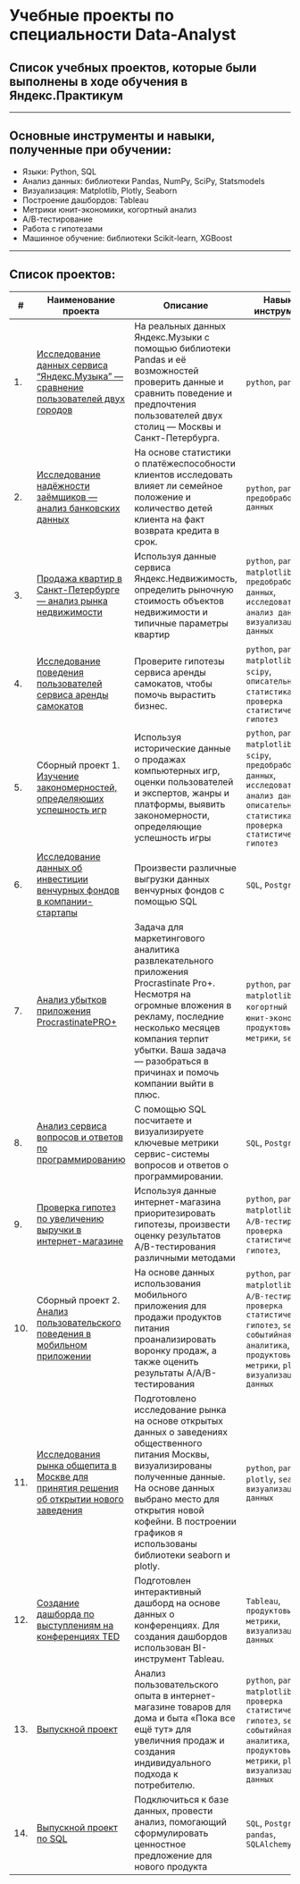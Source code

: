 # Учебные проекты по специальности Data-Analyst
## Список учебных проектов, которые были выполнены в ходе обучения в Яндекс.Практикум
***
## Основные инструменты и навыки, полученные при обучении:
  * Языки: Python, SQL
  * Анализ данных: библиотеки Pandas, NumPy, SciPy, Statsmodels
  * Визуализация: Matplotlib, Plotly, Seaborn
  * Построение дашбордов: Tableau
  * Метрики юнит-экономики, когортный анализ
  * А/В-тестирование
  * Работа с гипотезами
  * Машинное обучение: библиотеки Scikit-learn, XGBoost
***
## Список проектов:
    
| #    | Наименование проекта                | Описание                                                     | Навыки и инструменты                                                         |
| ---- | ------------------------------------------------------------ | ------------------------------------------------------------ | ------------------------------------------------------------ |
| 1.   | [Исследование данных сервиса “Яндекс.Музыка” — сравнение пользователей двух городов](https://github.com/mikonaft/-Data-Analyst/tree/main/%D0%9F%D1%80%D0%BE%D0%B5%D0%BA%D1%82%3A%20%D0%BC%D1%83%D0%B7%D1%8B%D0%BA%D0%B0%20%D0%B1%D0%BE%D0%BB%D1%8C%D1%88%D0%B8%D1%85%20%D0%B3%D0%BE%D1%80%D0%BE%D0%B4%D0%BE%D0%B2) | На реальных данных Яндекс.Музыки c помощью библиотеки Pandas и её возможностей проверить данные и сравнить поведение и предпочтения пользователей двух столиц — Москвы и Санкт-Петербурга.| `python`, `pandas`|
| 2.   | [Исследование надёжности заёмщиков — анализ банковских данных](https://github.com/mikonaft/Data_Analyst_portfolio/tree/main/%D0%9F%D1%80%D0%BE%D0%B5%D0%BA%D1%82%202.%20%D0%98%D1%81%D1%81%D0%BB%D0%B5%D0%B4%D0%BE%D0%B2%D0%B0%D0%BD%D0%B8%D0%B5%20%D0%BD%D0%B0%D0%B4%D1%91%D0%B6%D0%BD%D0%BE%D1%81%D1%82%D0%B8%20%D0%B7%D0%B0%D1%91%D0%BC%D1%89%D0%B8%D0%BA%D0%BE%D0%B2) | На основе статистики о платёжеспособности клиентов исследовать влияет ли семейное положение и количество детей клиента на факт возврата кредита в срок.| `python`, `pandas`, `предобработка данных` |
| 3.   | [Продажа квартир в Санкт-Петербурге — анализ рынка недвижимости](https://github.com/mikonaft/Data_Analyst_portfolio/tree/main/%D0%9F%D1%80%D0%BE%D0%B5%D0%BA%D1%82%203.%20%D0%90%D0%BD%D0%B0%D0%BB%D0%B8%D0%B7%20%D1%80%D1%8B%D0%BD%D0%BA%D0%B0%20%D0%BD%D0%B5%D0%B4%D0%B2%D0%B8%D0%B6%D0%B8%D0%BC%D0%BE%D1%81%D1%82%D0%B8) | Используя данные сервиса Яндекс.Недвижимость, определить рыночную стоимость объектов недвижимости и типичные параметры квартир| `python`, `pandas`, `matplotlib`, `предобработка данных`, `исследовательский анализ данных`, `визуализация данных`|
| 4.   | [Исследование поведения пользователей сервиса аренды самокатов](https://github.com/mikonaft/Data_Analyst_portfolio/tree/main/%D0%9F%D1%80%D0%BE%D0%B5%D0%BA%D1%82%204.%20%D0%98%D1%81%D1%81%D0%BB%D0%B5%D0%B4%D0%BE%D0%B2%D0%B0%D0%BD%D0%B8%D0%B5%20%D0%BF%D0%BE%D0%B2%D0%B5%D0%B4%D0%B5%D0%BD%D0%B8%D1%8F%20%D0%BF%D0%BE%D0%BB%D1%8C%D0%B7%D0%BE%D0%B2%D0%B0%D1%82%D0%B5%D0%BB%D0%B5%D0%B9%20%D1%81%D0%B5%D1%80%D0%B2%D0%B8%D1%81%D0%B0%20%D0%B0%D1%80%D0%B5%D0%BD%D0%B4%D1%8B%20%D1%81%D0%B0%D0%BC%D0%BE%D0%BA%D0%B0%D1%82%D0%BE%D0%B2) | Проверите гипотезы сервиса аренды самокатов, чтобы помочь вырастить бизнес. | `python`, `pandas`, `matplotlib`, `numpy`, `scipy`, `описательная статистика`, `проверка статистических гипотез`|
| 5.   | Сборный проект 1. [Изучение закономерностей, определяющих успешность игр](https://github.com/mikonaft/Data_Analyst_portfolio/tree/main/%D0%9F%D1%80%D0%BE%D0%B5%D0%BA%D1%82%206.%20%D0%90%D0%BD%D0%B0%D0%BB%D0%B8%D0%B7%20%D1%80%D1%8B%D0%BD%D0%BA%D0%B0%20%D0%BF%D1%80%D0%BE%D0%B4%D0%B0%D0%B6%20%D0%BA%D0%BE%D0%BC%D0%BF%D1%8C%D1%8E%D1%82%D0%B5%D1%80%D0%BD%D1%8B%D1%85%20%D0%B8%D0%B3%D1%80) | Используя исторические данные о продажах компьютерных игр, оценки пользователей и экспертов, жанры и платформы, выявить закономерности, определяющие успешность игры  | `python`, `pandas`, `matplotlib`, `numpy`, `scipy`, `предобработка данных`, `исследовательский анализ данных`, `описательная статистика`, `проверка статистических гипотез`|
| 6.   | [Исследование данных об инвестиции венчурных фондов в компании-стартапы](https://github.com/mikonaft/Data_Analyst_portfolio/tree/main/%D0%9F%D1%80%D0%BE%D0%B5%D0%BA%D1%82%206.%20%D0%9E%D1%81%D0%BD%D0%BE%D0%B2%D1%8B%20SQL) | Произвести различные выгрузки данных венчурных фондов с помощью SQL | `SQL`, `PostgreSQL`|
| 7.   | [Анализ убытков приложения ProcrastinatePRO+](https://github.com/mikonaft/Data_Analyst_portfolio/tree/main/%D0%9F%D1%80%D0%BE%D0%B5%D0%BA%D1%82%207.%20%D0%98%D1%81%D1%81%D0%BB%D0%B5%D0%B4%D0%BE%D0%B2%D0%B0%D0%BD%D0%B8%D0%B5%20%D1%8D%D1%84%D1%84%D0%B5%D0%BA%D1%82%D0%B8%D0%B2%D0%BD%D0%BE%D1%81%D1%82%D0%B8%20%D1%80%D0%B5%D0%BA%D0%BB%D0%B0%D0%BC%D1%8B%20%D0%BF%D1%80%D0%B8%D0%BB%D0%BE%D0%B6%D0%B5%D0%BD%D0%B8%D1%8F) | Задача для маркетингового аналитика развлекательного приложения Procrastinate Pro+. Несмотря на огромные вложения в рекламу, последние несколько месяцев компания терпит убытки. Ваша задача — разобраться в причинах и помочь компании выйти в плюс.  | `python`, `pandas`, `matplotlib`, `когортный анализ`, `юнит-экономика`, `продуктовые метрики`, `seaborn`|
| 8.   | [Анализ сервиса вопросов и ответов по программированию](https://github.com/mikonaft/Data_Analyst_portfolio/tree/main/%D0%9F%D1%80%D0%BE%D0%B5%D0%BA%D1%82%208.%20%D0%9F%D1%80%D0%BE%D0%B4%D0%B2%D0%B8%D0%BD%D1%83%D1%82%D1%8B%D0%B9%20SQL) | С помощью SQL посчитаете и визуализируете ключевые метрики сервис-системы вопросов и ответов о программировании.| `SQL`, `PostgreSQL`|
| 9.   | [Проверка гипотез по увеличению выручки в интернет-магазине](https://github.com/mikonaft/Data_Analyst_portfolio/tree/main/%D0%9F%D1%80%D0%BE%D0%B5%D0%BA%D1%82%209.%20%D0%9F%D1%80%D0%B8%D0%BE%D1%80%D0%B8%D1%82%D0%B8%D0%B7%D0%B0%D1%86%D0%B8%D1%8F%20%D0%B3%D0%B8%D0%BF%D0%BE%D1%82%D0%B5%D0%B7%20%D0%B8%20%D0%B0%D0%BD%D0%B0%D0%BB%D0%B8%D0%B7%20AB-%D1%82%D0%B5%D1%81%D1%82%D0%B0) | Используя данные интернет-магазина приоритезировать гипотезы, произвести оценку результатов A/B-тестирования различными методами|  `python`, `pandas`, `matplotlib`, `scipy`, `A/B-тестирование`, `проверка статистических гипотез`, |
| 10.   | Сборный проект 2. [Анализ пользовательского поведения в мобильном приложении](https://github.com/mikonaft/Data_Analyst_portfolio/tree/main/%D0%9F%D1%80%D0%BE%D0%B5%D0%BA%D1%82%2010.%20%D0%90%D0%BD%D0%B0%D0%BB%D0%B8%D0%B7%20%D0%BF%D0%BE%D0%B2%D0%B5%D0%B4%D0%B5%D0%BD%D0%B8%D1%8F%20%D0%BF%D0%BE%D0%BB%D1%8C%D0%B7%D0%BE%D0%B2%D0%B0%D1%82%D0%B5%D0%BB%D0%B5%D0%B9%20%D0%BC%D0%BE%D0%B1%D0%B8%D0%BB%D1%8C%D0%BD%D0%BE%D0%B3%D0%BE%20%D0%BF%D1%80%D0%B8%D0%BB%D0%BE%D0%B6%D0%B5%D0%BD%D0%B8%D1%8F) | На основе данных использования мобильного приложения для продажи продуктов питания проанализировать воронку продаж, а также оценить результаты A/A/B-тестирования  | `python`, `pandas`, `matplotlib`, `scipy`, `A/B-тестирование`, `проверка статистических гипотез`, `seaborn`, `событийная аналитика`, `продуктовые метрики`, `plotly`, `визуализация данных`|
| 11.   | [Исследования рынка общепита в Москве для принятия решения об открытии нового заведения](https://github.com/mikonaft/Data_Analyst_portfolio/tree/main/%D0%9F%D1%80%D0%BE%D0%B5%D0%BA%D1%82%2011.%20%D0%98%D1%81%D1%81%D0%BB%D0%B5%D0%B4%D0%BE%D0%B2%D0%B0%D0%BD%D0%B8%D0%B5%20%D1%80%D1%8B%D0%BD%D0%BA%D0%B0%20%D0%B7%D0%B0%D0%B2%D0%B5%D0%B4%D0%B5%D0%BD%D0%B8%D0%B9%20%D0%BE%D0%B1%D1%89%D0%B5%D1%81%D1%82%D0%B2%D0%B5%D0%BD%D0%BD%D0%BE%D0%B3%D0%BE%20%D0%BF%D0%B8%D1%82%D0%B0%D0%BD%D0%B8%D1%8F%20%D0%9C%D0%BE%D1%81%D0%BA%D0%B2%D1%8B) | Подготовлено исследование рынка на основе открытых данных о заведениях общественного питания Москвы, визуализированы полученные данные. На основе данных выбрано место для открытия новой кофейни. В построении графиков я использованы библиотеки seaborn и plotly. |  `python`, `pandas`, `plotly`, `seaborn`, `визуализация данных`|
| 12.   | [Создание дашборда по выступлениям на конференциях TED](https://github.com/mikonaft/Data_Analyst_portfolio/tree/main/%D0%9F%D1%80%D0%BE%D0%B5%D0%BA%D1%82%2012.%20%D0%9F%D0%BE%D1%81%D1%82%D1%80%D0%BE%D0%B5%D0%BD%D0%B8%D0%B5%20%D0%B4%D0%B0%D1%88%D0%B1%D0%BE%D1%80%D0%B4%D0%BE%D0%B2%20%D0%B2%20Tableau) | Подготовлен интерактивный дашборд на основе данных о конференциях. Для создания дашбордов использован BI-инструмент Tableau. |  `Tableau`, `продуктовые метрики`, `визуализация данных`|
| 13.   | [Выпускной проект](https://github.com/mikonaft/Data_Analyst_portfolio/tree/main/%D0%92%D1%8B%D0%BF%D1%83%D1%81%D0%BA%D0%BD%D0%BE%D0%B9%20%D0%BF%D1%80%D0%BE%D0%B5%D0%BA%D1%82) | Анализ пользовательского опыта в интернет-магазине товаров для дома и быта «Пока все ещё тут» для увеличния продаж и создания индивидуального подхода к потребителю.|  `python`, `pandas`, `matplotlib`, `scipy`, `проверка статистических гипотез`, `seaborn`, `событийная аналитика`, `продуктовые метрики`, `plotly`, `визуализация данных`|
| 14.   | [Выпускной проект по SQL](https://github.com/mikonaft/Data_Analyst_portfolio/tree/main/%D0%92%D1%8B%D0%BF%D1%83%D1%81%D0%BA%D0%BD%D0%BE%D0%B9%20%D0%BF%D1%80%D0%BE%D0%B5%D0%BA%D1%82%20%D0%BF%D0%BE%20SQL) | Подключиться к базе данных, провести анализ, помогающий сформулировать ценностное предложение для нового продукта| `SQL`, `PostgreSQL`, `pandas`, `SQLAlchemy`|
